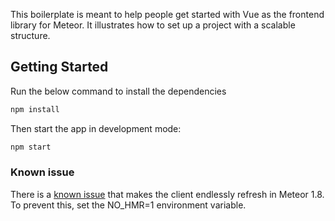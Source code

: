 This boilerplate is meant to help people get started with Vue as the frontend library for Meteor. 
It illustrates how to set up a project with a scalable structure.



## Getting Started

Run the below command to install the dependencies

```sh
npm install
```

Then start the app in development mode:

```sh
npm start
```

### Known issue

There is a [known issue](https://github.com/meteor-vue/vue-meteor/issues/326) that makes the client endlessly refresh in Meteor 1.8. To prevent this, set the NO_HMR=1 environment variable.

